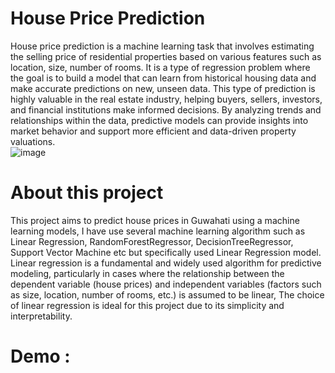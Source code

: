 # House Price Prediction
House price prediction is a machine learning task that involves estimating the selling price of residential properties based on various features such as location, size, number of rooms. It is a type of regression problem where the goal is to build a model that can learn from historical housing data and make accurate predictions on new, unseen data. This type of prediction is highly valuable in the real estate industry, helping buyers, sellers, investors, and financial institutions make informed decisions. By analyzing trends and relationships within the data, predictive models can provide insights into market behavior and support more efficient and data-driven property valuations.<br>
![image](https://encrypted-tbn0.gstatic.com/images?q=tbn:ANd9GcRHEB3tbZe60CSCP-c3UxESp2FPCjWdOvjFIQ&s)

# About this project
This project aims to predict house
prices in Guwahati using a machine learning models, I have use several machine learning algorithm such as Linear Regression, RandomForestRegressor, DecisionTreeRegressor, Support Vector Machine etc but specifically used Linear Regression model. Linear
regression is a fundamental and widely used algorithm
for predictive modeling, particularly in cases where the
relationship between the dependent variable (house
prices) and independent variables (factors such as size,
location, number of rooms, etc.) is assumed to be
linear, The choice of linear regression is ideal for this
project due to its simplicity and interpretability.
# Demo :
